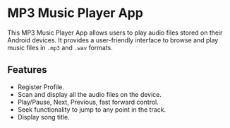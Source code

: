 # MP3 Music Player App

This MP3 Music Player App allows users to play audio files stored on their Android devices. It provides a user-friendly interface to browse and play music files in `.mp3` and `.wav` formats.

## Features

- Register Profile.
- Scan and display all the audio files on the device.
- Play/Pause, Next, Previous, fast forward control.
- Seek functionality to jump to any point in the track.
- Display song title.
